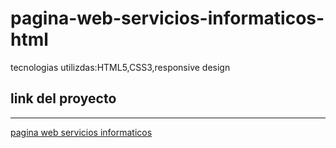 # pagina-web-servicios-informaticos-html
 tecnologias utilizdas:HTML5,CSS3,responsive design

 
## link del proyecto
 ------

 <a href="https://xbernardoalvez66.github.io/pagina-web-servicios-informaticos-html/pagina-web-servicios-informaticos-html/index.html">pagina web servicios informaticos</a>
